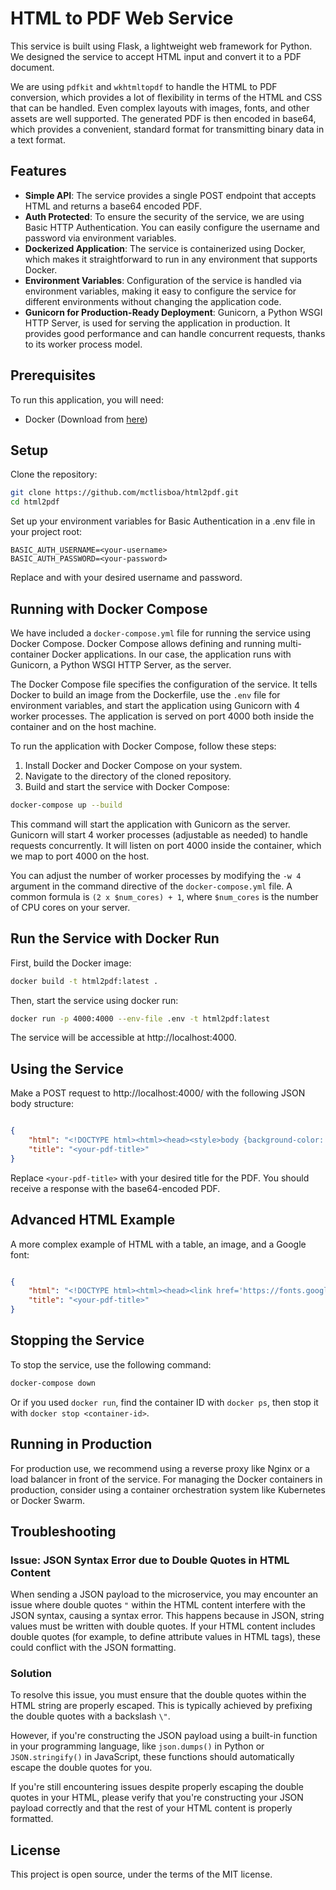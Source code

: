 # HTML to PDF Web Service

This service is built using Flask, a lightweight web framework for Python. We designed the service to accept HTML input and convert it to a PDF document.

We are using `pdfkit` and `wkhtmltopdf` to handle the HTML to PDF conversion, which provides a lot of flexibility in terms of the HTML and CSS that can be handled. Even complex layouts with images, fonts, and other assets are well supported. The generated PDF is then encoded in base64, which provides a convenient, standard format for transmitting binary data in a text format.

## Features

- **Simple API**: The service provides a single POST endpoint that accepts HTML and returns a base64 encoded PDF.
- **Auth Protected**: To ensure the security of the service, we are using Basic HTTP Authentication. You can easily configure the username and password via environment variables.
- **Dockerized Application**: The service is containerized using Docker, which makes it straightforward to run in any environment that supports Docker.
- **Environment Variables**: Configuration of the service is handled via environment variables, making it easy to configure the service for different environments without changing the application code.
- **Gunicorn for Production-Ready Deployment**: Gunicorn, a Python WSGI HTTP Server, is used for serving the application in production. It provides good performance and can handle concurrent requests, thanks to its worker process model.


## Prerequisites

To run this application, you will need:

- Docker (Download from [here](https://www.docker.com/products/docker-desktop))

## Setup

Clone the repository:

```bash
git clone https://github.com/mctlisboa/html2pdf.git
cd html2pdf
```
Set up your environment variables for Basic Authentication in a .env file in your project root:

```env
BASIC_AUTH_USERNAME=<your-username>
BASIC_AUTH_PASSWORD=<your-password>
```

Replace <your-username> and <your-password> with your desired username and password.

## Running with Docker Compose
We have included a `docker-compose.yml` file for running the service using Docker Compose. Docker Compose allows defining and running multi-container Docker applications. In our case, the application runs with Gunicorn, a Python WSGI HTTP Server, as the server.

The Docker Compose file specifies the configuration of the service. It tells Docker to build an image from the Dockerfile, use the `.env` file for environment variables, and start the application using Gunicorn with 4 worker processes. The application is served on port 4000 both inside the container and on the host machine.

To run the application with Docker Compose, follow these steps:

1. Install Docker and Docker Compose on your system.
2. Navigate to the directory of the cloned repository.
3. Build and start the service with Docker Compose:
```bash
docker-compose up --build
```

This command will start the application with Gunicorn as the server. Gunicorn will start 4 worker processes (adjustable as needed) to handle requests concurrently. It will listen on port 4000 inside the container, which we map to port 4000 on the host.

You can adjust the number of worker processes by modifying the `-w 4` argument in the command directive of the `docker-compose.yml` file. A common formula is `(2 x $num_cores) + 1`, where `$num_cores` is the number of CPU cores on your server.

## Run the Service with Docker Run

First, build the Docker image:

```bash
docker build -t html2pdf:latest .
```

Then, start the service using docker run:

```bash
docker run -p 4000:4000 --env-file .env -t html2pdf:latest
```

The service will be accessible at http://localhost:4000.

## Using the Service

Make a POST request to http://localhost:4000/ with the following JSON body structure:

```json

{
    "html": "<!DOCTYPE html><html><head><style>body {background-color: powderblue;} h1 {color: blue;} p {color: red;}</style></head><body><h1>This is a heading</h1><p>This is a paragraph.</p></body></html>",
    "title": "<your-pdf-title>"
}
```

Replace `<your-pdf-title>` with your desired title for the PDF. You should receive a response with the base64-encoded PDF.

## Advanced HTML Example

A more complex example of HTML with a table, an image, and a Google font:

```json

{
    "html": "<!DOCTYPE html><html><head><link href='https://fonts.googleapis.com/css?family=Roboto' rel='stylesheet'><style>body {font-family: 'Roboto';}</style></head><body><h1 style='color: blue;'>This is a heading</h1><p style='color: red;'>This is a paragraph.</p><table style='width:50%'><tr><th>Firstname</th><th>Lastname</th></tr><tr><td>John</td><td>Doe</td></tr><tr><td>Jane</td><td>Doe</td></tr></table><img src='https://via.placeholder.com/150'></body></html>",
    "title": "<your-pdf-title>"
}
```

## Stopping the Service

To stop the service, use the following command:

```bash
docker-compose down
```

Or if you used `docker run`, find the container ID with `docker ps`, then stop it with `docker stop <container-id>`.

## Running in Production
For production use, we recommend using a reverse proxy like Nginx or a load balancer in front of the service. For managing the Docker containers in production, consider using a container orchestration system like Kubernetes or Docker Swarm.

## Troubleshooting

### Issue: JSON Syntax Error due to Double Quotes in HTML Content

When sending a JSON payload to the microservice, you may encounter an issue where double quotes `"` within the HTML content interfere with the JSON syntax, causing a syntax error. This happens because in JSON, string values must be written with double quotes. If your HTML content includes double quotes (for example, to define attribute values in HTML tags), these could conflict with the JSON formatting.

### Solution
To resolve this issue, you must ensure that the double quotes within the HTML string are properly escaped. This is typically achieved by prefixing the double quotes with a backslash `\"`.

However, if you're constructing the JSON payload using a built-in function in your programming language, like `json.dumps()` in Python or `JSON.stringify()` in JavaScript, these functions should automatically escape the double quotes for you.

If you're still encountering issues despite properly escaping the double quotes in your HTML, please verify that you're constructing your JSON payload correctly and that the rest of your HTML content is properly formatted.

## License
This project is open source, under the terms of the MIT license.